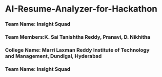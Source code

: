# AI-Resume-Analyzer-for-Hackathon

### Team Name: Insight Squad
### Team Members:K. Sai Tanishtha Reddy, Pranavi, D. Nikhitha
### College Name: Marri Laxman Reddy Institute of Technology and Management, Dundigal, Hyderabad
### Team Name: Insight Squad
#
